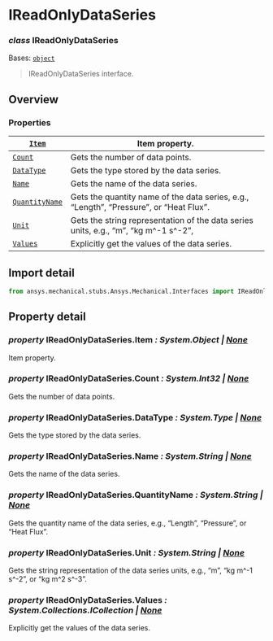 # IReadOnlyDataSeries

### *class* IReadOnlyDataSeries

Bases: [`object`](https://docs.python.org/3/library/functions.html#object)

> IReadOnlyDataSeries interface.

> <!-- !! processed by numpydoc !! -->

## Overview

### Properties

| [`Item`](#IReadOnlyDataSeries.Item)                 | Item property.                                                                         |
|-----------------------------------------------------|----------------------------------------------------------------------------------------|
| [`Count`](#IReadOnlyDataSeries.Count)               | Gets the number of data points.                                                        |
| [`DataType`](#IReadOnlyDataSeries.DataType)         | Gets the type stored by the data series.                                               |
| [`Name`](#IReadOnlyDataSeries.Name)                 | Gets the name of the data series.                                                      |
| [`QuantityName`](#IReadOnlyDataSeries.QuantityName) | Gets the quantity name of the data series, e.g., “Length”, “Pressure”, or “Heat Flux”. |
| [`Unit`](#IReadOnlyDataSeries.Unit)                 | Gets the string representation of the data series units, e.g., “m”, “kg m^-1 s^-2”,    |
| [`Values`](#IReadOnlyDataSeries.Values)             | Explicitly get the values of the data series.                                          |

## Import detail

```python
from ansys.mechanical.stubs.Ansys.Mechanical.Interfaces import IReadOnlyDataSeries
```

## Property detail

### *property* IReadOnlyDataSeries.Item *: System.Object | [None](https://docs.python.org/3/library/constants.html#None)*

Item property.

<!-- !! processed by numpydoc !! -->

### *property* IReadOnlyDataSeries.Count *: System.Int32 | [None](https://docs.python.org/3/library/constants.html#None)*

Gets the number of data points.

<!-- !! processed by numpydoc !! -->

### *property* IReadOnlyDataSeries.DataType *: System.Type | [None](https://docs.python.org/3/library/constants.html#None)*

Gets the type stored by the data series.

<!-- !! processed by numpydoc !! -->

### *property* IReadOnlyDataSeries.Name *: System.String | [None](https://docs.python.org/3/library/constants.html#None)*

Gets the name of the data series.

<!-- !! processed by numpydoc !! -->

### *property* IReadOnlyDataSeries.QuantityName *: System.String | [None](https://docs.python.org/3/library/constants.html#None)*

Gets the quantity name of the data series, e.g., “Length”, “Pressure”, or “Heat Flux”.

<!-- !! processed by numpydoc !! -->

### *property* IReadOnlyDataSeries.Unit *: System.String | [None](https://docs.python.org/3/library/constants.html#None)*

Gets the string representation of the data series units, e.g., “m”, “kg m^-1 s^-2”,
or “kg m^2 s^-3”.

<!-- !! processed by numpydoc !! -->

### *property* IReadOnlyDataSeries.Values *: System.Collections.ICollection | [None](https://docs.python.org/3/library/constants.html#None)*

Explicitly get the values of the data series.

<!-- !! processed by numpydoc !! -->
